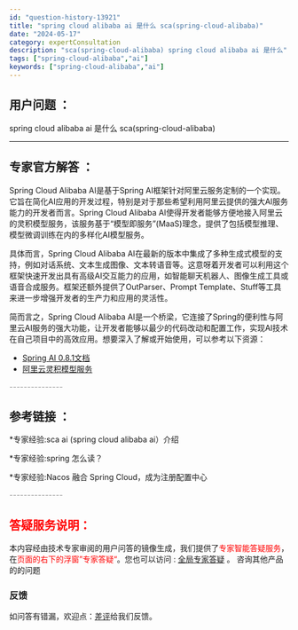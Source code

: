 ```yaml
---
id: "question-history-13921"
title: "spring cloud alibaba ai 是什么 sca(spring-cloud-alibaba)"
date: "2024-05-17"
category: expertConsultation
description: "sca(spring-cloud-alibaba) spring cloud alibaba ai 是什么"
tags: ["spring-cloud-alibaba","ai"]
keywords: ["spring-cloud-alibaba","ai"]
---
```


## 用户问题 ： 
 spring cloud alibaba ai 是什么 sca(spring-cloud-alibaba) 

---------------
## 专家官方解答 ：

Spring Cloud Alibaba AI是基于Spring AI框架针对阿里云服务定制的一个实现。它旨在简化AI应用的开发过程，特别是对于那些希望利用阿里云提供的强大AI服务能力的开发者而言。Spring Cloud Alibaba AI使得开发者能够方便地接入阿里云的灵积模型服务，该服务基于“模型即服务”(MaaS)理念，提供了包括模型推理、模型微调训练在内的多样化AI模型服务。

具体而言，Spring Cloud Alibaba AI在最新的版本中集成了多种生成式模型的支持，例如对话系统、文本生成图像、文本转语音等。这意呀着开发者可以利用这个框架快速开发出具有高级AI交互能力的应用，如智能聊天机器人、图像生成工具或语音合成服务。框架还额外提供了OutParser、Prompt Template、Stuff等工具来进一步增强开发者的生产力和应用的灵活性。

简而言之，Spring Cloud Alibaba AI是一个桥梁，它连接了Spring的便利性与阿里云AI服务的强大功能，让开发者能够以最少的代码改动和配置工作，实现AI技术在自己项目中的高效应用。想要深入了解或开始使用，可以参考以下资源：
- [Spring AI 0.8.1文档](https://docs.spring.io/spring-ai/reference/0.8-SNAPSHOT/index.html)
- [阿里云灵积模型服务](https://help.aliyun.com/zh/dashscope/)


<font color="#949494">---------------</font> 


## 参考链接 ：

*专家经验:sca ai (spring cloud alibaba ai）介绍 
 
 *专家经验:spring 怎么读？ 
 
 *专家经验:Nacos 融合 Spring Cloud，成为注册配置中心 


 <font color="#949494">---------------</font> 
 


## <font color="#FF0000">答疑服务说明：</font> 

本内容经由技术专家审阅的用户问答的镜像生成，我们提供了<font color="#FF0000">专家智能答疑服务</font>，在<font color="#FF0000">页面的右下的浮窗”专家答疑“</font>。您也可以访问 : [全局专家答疑](https://opensource.alibaba.com/chatBot) 。 咨询其他产品的的问题

### 反馈
如问答有错漏，欢迎点：[差评](https://ai.nacos.io/user/feedbackByEnhancerGradePOJOID?enhancerGradePOJOId=13924)给我们反馈。
